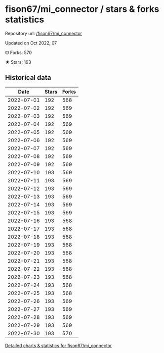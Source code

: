 # fison67/mi_connector / stars & forks statistics

Repository url: [/fison67/mi_connector](https://github.com/fison67/mi_connector)

Updated on Oct 2022, 07

☋ Forks: 570

★ Stars: 193

## Historical data
| Date | Stars | Forks |
|------|-------|-------|
| 2022-07-01 | 192 | 568 | 
| 2022-07-02 | 192 | 569 | 
| 2022-07-03 | 192 | 569 | 
| 2022-07-04 | 192 | 569 | 
| 2022-07-05 | 192 | 569 | 
| 2022-07-06 | 192 | 569 | 
| 2022-07-07 | 192 | 569 | 
| 2022-07-08 | 192 | 569 | 
| 2022-07-09 | 192 | 569 | 
| 2022-07-10 | 193 | 569 | 
| 2022-07-11 | 193 | 569 | 
| 2022-07-12 | 193 | 569 | 
| 2022-07-13 | 193 | 569 | 
| 2022-07-14 | 193 | 569 | 
| 2022-07-15 | 193 | 569 | 
| 2022-07-16 | 193 | 568 | 
| 2022-07-17 | 193 | 568 | 
| 2022-07-18 | 193 | 568 | 
| 2022-07-19 | 193 | 568 | 
| 2022-07-20 | 193 | 568 | 
| 2022-07-21 | 193 | 568 | 
| 2022-07-22 | 193 | 568 | 
| 2022-07-23 | 193 | 568 | 
| 2022-07-24 | 193 | 568 | 
| 2022-07-25 | 193 | 568 | 
| 2022-07-26 | 193 | 569 | 
| 2022-07-27 | 193 | 569 | 
| 2022-07-28 | 193 | 569 | 
| 2022-07-29 | 193 | 569 | 
| 2022-07-30 | 193 | 570 | 


[Detailed charts & statistics for fison67/mi_connector](https://reviewgithub.com/rep/fison67/mi_connector)

